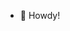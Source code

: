 - 👋 Howdy!

<!---
Siridean/Siridean is a ✨ special ✨ repository because its `README.md` (this file) appears on your GitHub profile.
You can click the Preview link to take a look at your changes.
--->
